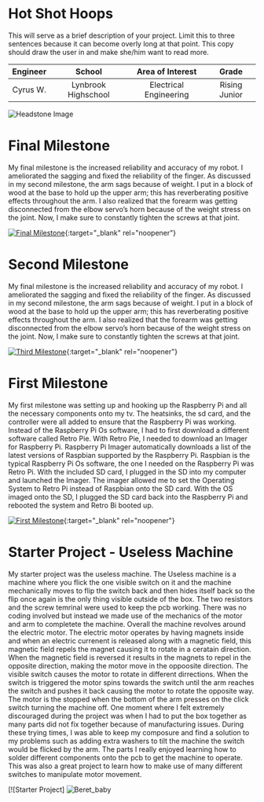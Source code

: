 ﻿# Hot Shot Hoops
This will serve as a brief description of your project. Limit this to three sentences because it can become overly long at that point. This copy should draw the user in and make she/him want to read more.

| **Engineer** | **School** | **Area of Interest** | **Grade** |
|:--:|:--:|:--:|:--:|
| Cyrus W. | Lynbrook Highschool | Electrical Engineering | Rising Junior|

![Headstone Image](https://bluestampengineering.com/wp-content/uploads/2016/05/improve.jpg)
  
# Final Milestone
My final milestone is the increased reliability and accuracy of my robot. I ameliorated the sagging and fixed the reliability of the finger. As discussed in my second milestone, the arm sags because of weight. I put in a block of wood at the base to hold up the upper arm; this has reverberating positive effects throughout the arm. I also realized that the forearm was getting disconnected from the elbow servo’s horn because of the weight stress on the joint. Now, I make sure to constantly tighten the screws at that joint. 

[![Final Milestone](https://res.cloudinary.com/marcomontalbano/image/upload/v1612573869/video_to_markdown/images/youtube--F7M7imOVGug-c05b58ac6eb4c4700831b2b3070cd403.jpg )](https://www.youtube.com/watch?v=F7M7imOVGug&feature=emb_logo "Final Milestone"){:target="_blank" rel="noopener"}

# Second Milestone
My final milestone is the increased reliability and accuracy of my robot. I ameliorated the sagging and fixed the reliability of the finger. As discussed in my second milestone, the arm sags because of weight. I put in a block of wood at the base to hold up the upper arm; this has reverberating positive effects throughout the arm. I also realized that the forearm was getting disconnected from the elbow servo’s horn because of the weight stress on the joint. Now, I make sure to constantly tighten the screws at that joint.

[![Third Milestone](https://res.cloudinary.com/marcomontalbano/image/upload/v1612574014/video_to_markdown/images/youtube--y3VAmNlER5Y-c05b58ac6eb4c4700831b2b3070cd403.jpg)](https://www.youtube.com/watch?v=y3VAmNlER5Y&feature=emb_logo "Second Milestone"){:target="_blank" rel="noopener"}

# First Milestone
My first milestone was setting up and hooking up the Raspberry Pi and all the necessary components onto my tv. The heatsinks, the sd card, and the controller were all added to ensure that the Raspberry Pi was working. Instead of the Raspberry Pi Os software, I had to first download a different software called Retro Pie. With Retro Pie, I needed to download an Imager for Raspberry Pi. Raspberry Pi Imager automatically downloads a list of the latest versions of Raspbian supported by the Raspberry Pi. Raspbian is the typical Raspberry Pi Os software, the one I needed on the Raspberry Pi was Retro Pi. With the included SD card, I plugged in the SD into my computer and launched the Imager. The imager allowed me to set the Operating System to Retro Pi instead of Raspbian onto the SD card. With the OS imaged onto the SD, I plugged the SD card back into the Raspberry Pi and rebooted the system and Retro Bi booted up.

[![First Milestone](https://res.cloudinary.com/marcomontalbano/image/upload/v1612574117/video_to_markdown/images/youtube--CaCazFBhYKs-c05lb58ac6eb4c4700831b2b3070cd403.jpg)](https://www.youtube.com/watch?v=CaCazFBhYKs "First Milestone"){:target="_blank" rel="noopener"}

# Starter Project - Useless Machine
My starter project was the useless machine. The Useless machine is a machine where you flick the one visible switch on it and the machine mechanically moves to flip the switch back and then hides itself back so the flip once again is the only thing visible outside of the box. The two resistors and the screw temrinal were used to keep the pcb working. There was no coding involved but instead we made use of the mechanics of the motor and arm to completete the machine. Overall the machine revolves around the electric motor. The electric motor operates by having magnets inside and when an electric currenent is released along with a magnetic field, this magnetic field repels the magnet causing it to rotate in a ceratain direction. When the magnetic field is reversed it results in the magnets to repel in the opposite direction, making the motor move in the oppoosite direction. The visible switch causes the motor to rotate in different dirrections. When the switch is triggered the motor spins towards the switch until the arm reaches the switch and pushes it back causing the motor to rotate the opposite way. The motor is the stopped when the bottom of the arm presses on the click switch turning the machine off. One moment where I felt extremely discouraged during the project was when I had to put the box together as many parts did not fix together because of manufacturing issues. During these trying times, I was able to keep my composure and find a solution to my problems such as adding extra washers to tilt the machine the switch would be flicked by the arm. The parts I really enjoyed learning how to solder different components onto the pcb to get the machine to operate. This was also a great project to learn how to make use of many different switches to manipulate motor movement.

[![Starter Project]
![Beret_baby](https://user-images.githubusercontent.com/108291620/176228310-c58bb949-4db3-451b-99a7-85c67d390348.jpg)
